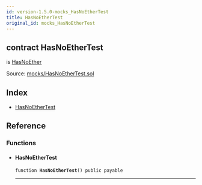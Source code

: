 ```yaml
---
id: version-1.5.0-mocks_HasNoEtherTest
title: HasNoEtherTest
original_id: mocks_HasNoEtherTest
---
```


<div class="contract-doc"><div class="contract"><h2 class="contract-header"><span class="contract-kind">contract</span> HasNoEtherTest</h2><p class="base-contracts"><span>is</span> <a href="ownership_HasNoEther.html">HasNoEther</a></p><div class="source">Source: <a href="https://github.com/OpenZeppelin/zeppelin-solidity/blob/v1.5.0/contracts/mocks/HasNoEtherTest.sol" target="_blank">mocks/HasNoEtherTest.sol</a></div></div><div class="index"><h2>Index</h2><ul><li><a href="mocks_HasNoEtherTest.html#HasNoEtherTest">HasNoEtherTest</a></li></ul></div><div class="reference"><h2>Reference</h2><div class="functions"><h3>Functions</h3><ul><li><div class="item function"><span id="HasNoEtherTest" class="anchor-marker"></span><h4 class="name">HasNoEtherTest</h4><div class="body"><code class="signature">function <strong>HasNoEtherTest</strong><span>() </span><span>public </span><span>payable </span></code><hr/></div></div></li></ul></div></div></div>
